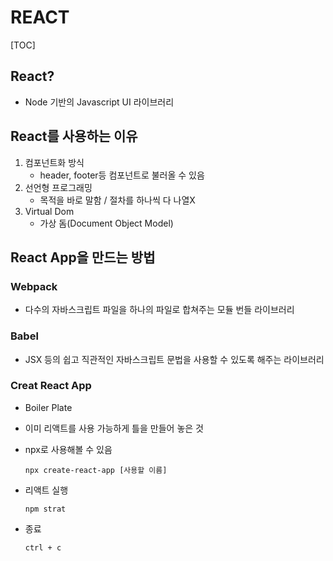 # REACT

[TOC]

## React?

- Node 기반의 Javascript UI 라이브러리



## React를 사용하는 이유

1. 컴포넌트화 방식
   - header, footer등 컴포넌트로 불러올 수 있음
2. 선언형 프로그래밍
   - 목적을 바로 말함 / 절차를 하나씩 다 나열X
3. Virtual Dom
   - 가상 돔(Document Object Model)



## React App을 만드는 방법

### Webpack

- 다수의 자바스크립트 파일을 하나의 파일로 합쳐주는 모듈 번들 라이브러리

### Babel

- JSX 등의 쉽고 직관적인 자바스크립트 문법을 사용할 수 있도록 해주는 라이브러리



### Creat React App

- Boiler Plate

- 이미 리액트를 사용 가능하게 틀을 만들어 놓은 것

- npx로 사용해볼 수 있음

  ```
  npx create-react-app [사용할 이름]
  ```

- 리액트 실행

  ```
  npm strat
  ```

- 종료

  ```
  ctrl + c
  ```

  

